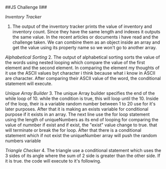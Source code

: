 ##JS Challenge II##

_Inventory Tracker_

1. The output of the inventory tracker prints the value of inventory and inventory count. Since they have the same length and indexes it outputs the same value. In the recent articles or documents i have read and the challenge taken. We can combine them as an object inside an array and get the value using its property name so we won't go to another array.

_Alphabetical Sorting_ 2. The output of alphabetical sorting sorts the value of the words using nested looping which compare the value of the first element and the second element. In comparing the element my thoughts of it use the ASCII values byt character i think because what i know in ASCII are character. After comparing their ASCII value of the word, the conditional statement will execute.

_Unique Array Builder_ 3. The unique Array builder specifies the end of the while loop of 10. while the condition is true, this will loop until the 10. Inside of the loop, their is a variable random number between 1 to 20 use for it's later purposes. After that it is making an exists variable for conditional purpose if it exists in an array. The next line use the for loop statement using the length of uniqueNumbers as its end of looping for comparing the value of numnber if exist and if exist, the "exist" value change to true. that will terminate or break the for loop. After that there is a conditional statement which if not exist the uniqueNumber array will push the random numbers variable

_Triangle Checker_ 4. The triangle use a conditional statement which uses the 3 sides of its angle where the sum of 2 side is greater than the other side. If it is true. the code will execute to it's following.
